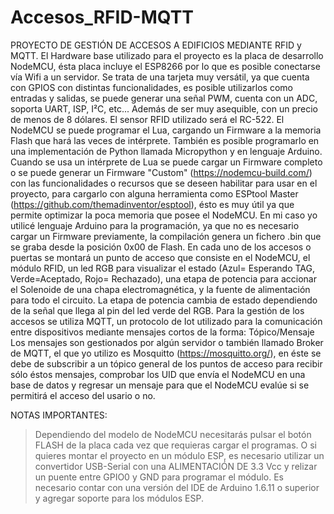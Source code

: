 # Accesos_RFID-MQTT
PROYECTO DE GESTIÓN DE ACCESOS A EDIFICIOS MEDIANTE RFID y MQTT.
El Hardware base utilizado para el proyecto es la placa de desarrollo NodeMCU, ésta placa incluye el ESP8266 por lo que es
posible conectarse vía Wifi a un servidor. Se trata de una tarjeta muy versátil, ya que cuenta con GPIOS con distintas
funcionalidades, es posible utilizarlos como entradas y salidas, se puede generar una señal PWM, cuenta con un ADC, soporta
UART, ISP, I²C, etc... Además de ser muy asequible, con un precio de menos de 8 dólares. El sensor RFID utilizado será el 
RC-522.
El NodeMCU se puede programar el Lua, cargando un Firmware a la memoria Flash que hará las veces de intérprete. También es
posible programarlo en una implementación de Python llamada Micropython y en lenguaje Arduino. Cuando se usa un intérprete de
Lua se puede cargar un Firmware completo o se puede generar un Firmware "Custom" (https://nodemcu-build.com/) con las
funcionalidades o recursos que se deseen habilitar para usar en el proyecto, para cargarlo con alguna herramienta como
ESPtool Master (https://github.com/themadinventor/esptool), ésto es muy útil ya que permite optimizar la poca memoria que
posee el NodeMCU. En mi caso yo utilicé lenguaje Arduino para la programación, ya que no es necesario cargar un Firmware
previamente, la compilación genera un fichero .bin que se graba desde la posición 0x00 de Flash. 
En cada uno de los accesos o puertas se montará un punto de acceso que consiste en el NodeMCU, el módulo RFID, un led RGB
para visualizar el estado (Azul= Esperando TAG, Verde=Aceptado, Rojo= Rechazado), una etapa de potencia para accionar el
Solenoide de una chapa electromagnética, y la fuente de alimentación para todo el circuito. La etapa de potencia cambia de
estado dependiendo de la señal que llega al pin del led verde del RGB.
Para la gestión de los accesos se utiliza MQTT, un protocolo de Iot utilizado para la comunicación entre dispositivos
mediante mensajes cortos de la forma:
Tópico/Mensaje
Los mensajes son gestionados por algún servidor o también llamado Broker de MQTT, el que yo utilizo es Mosquitto
(https://mosquitto.org/), en éste se debe de subscribir a un tópico general de los puntos de acceso para recibir sólo éstos 
mensajes, comprobar los UID que envía el NodeMCU en una base de datos y regresar un mensaje para que el NodeMCU evalúe si
se permitirá el acceso del usario o no. 

NOTAS IMPORTANTES:
> Dependiendo del modelo de NodeMCU necesitarás pulsar el botón FLASH de la placa cada vez que requieras cargar el programas.
O si quieres montar el proyecto en un módulo ESP, es necesario utilizar un convertidor USB-Serial con una ALIMENTACIÓN DE 3.3
Vcc y relizar un puente entre GPIO0 y GND para programar el módulo.
> Es necesario contar con una versión del IDE de Arduino 1.6.11 o superior y agregar soporte para los módulos ESP.
